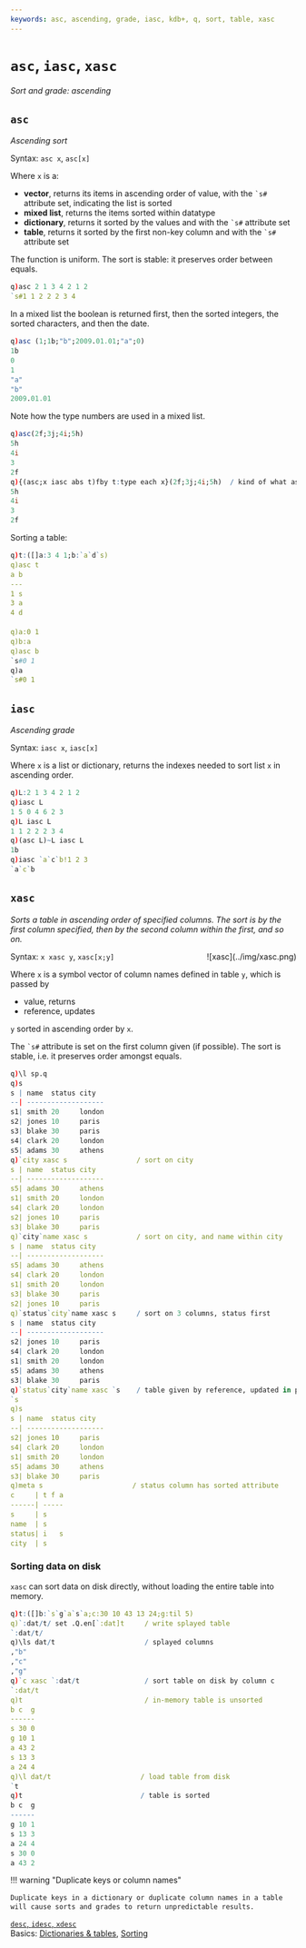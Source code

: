 ```yaml
---
keywords: asc, ascending, grade, iasc, kdb+, q, sort, table, xasc
---
```


# `asc`, `iasc`, `xasc`

_Sort and grade: ascending_



## `asc`

_Ascending sort_

Syntax: `asc x`, `asc[x]`

Where `x` is a:

-   **vector**, returns its items in ascending order of value, with the `` `s# `` attribute set, indicating the list is sorted
-   **mixed list**, returns the items sorted within datatype
-   **dictionary**, returns it sorted by the values and with the `` `s# `` attribute set
-   **table**, returns it sorted by the first non-key column and with the `` `s# `` attribute set

The function is uniform. 
The sort is stable: it preserves order between equals.

```q
q)asc 2 1 3 4 2 1 2
`s#1 1 2 2 2 3 4
```

In a mixed list the boolean is returned first, then the sorted integers, the sorted characters, and then the date.

```q
q)asc (1;1b;"b";2009.01.01;"a";0)
1b
0
1
"a"
"b"
2009.01.01
```

Note how the type numbers are used in a mixed list.

```q
q)asc(2f;3j;4i;5h)
5h
4i
3
2f
q){(asc;x iasc abs t)fby t:type each x}(2f;3j;4i;5h)  / kind of what asc does
5h
4i
3
2f
```

Sorting a table:

```q
q)t:([]a:3 4 1;b:`a`d`s)
q)asc t
a b
---
1 s
3 a
4 d

q)a:0 1
q)b:a
q)asc b
`s#0 1
q)a
`s#0 1
```



## `iasc`

_Ascending grade_

Syntax: `iasc x`, `iasc[x]`

Where `x` is a list or dictionary, returns the indexes needed to sort list `x` in ascending order. 

```q
q)L:2 1 3 4 2 1 2
q)iasc L
1 5 0 4 6 2 3
q)L iasc L
1 1 2 2 2 3 4
q)(asc L)~L iasc L
1b
q)iasc `a`c`b!1 2 3
`a`c`b
```



## `xasc`


_Sorts a table in ascending order of specified columns. 
The sort is by the first column specified, then by the second column within the first, and so on._

<div markdown="1" style="float: right; margin: 0 0 0 1em; padding: 0;">
![xasc](../img/xasc.png) 
</div>

Syntax: `x xasc y`, `xasc[x;y]`

Where `x` is a symbol vector of column names defined in table `y`, which is passed by

-    value, returns
-    reference, updates

`y` sorted in ascending order by `x`. 

The `` `s# `` attribute is set on the first column given (if possible).
The sort is stable, i.e. it preserves order amongst equals.

```q
q)\l sp.q
q)s
s | name  status city
--| -------------------
s1| smith 20     london
s2| jones 10     paris
s3| blake 30     paris
s4| clark 20     london
s5| adams 30     athens
q)`city xasc s                 / sort on city
s | name  status city
--| -------------------
s5| adams 30     athens
s1| smith 20     london
s4| clark 20     london
s2| jones 10     paris
s3| blake 30     paris
q)`city`name xasc s            / sort on city, and name within city
s | name  status city
--| -------------------
s5| adams 30     athens
s4| clark 20     london
s1| smith 20     london
s3| blake 30     paris
s2| jones 10     paris
q)`status`city`name xasc s     / sort on 3 columns, status first
s | name  status city
--| -------------------
s2| jones 10     paris
s4| clark 20     london
s1| smith 20     london
s5| adams 30     athens
s3| blake 30     paris
q)`status`city`name xasc `s    / table given by reference, updated in place
`s
q)s
s | name  status city
--| -------------------
s2| jones 10     paris
s4| clark 20     london
s1| smith 20     london
s5| adams 30     athens
s3| blake 30     paris
q)meta s                      / status column has sorted attribute
c     | t f a
------| -----
s     | s
name  | s
status| i   s
city  | s
```


### Sorting data on disk

`xasc` can sort data on disk directly, without loading the entire table into memory.

```q
q)t:([]b:`s`g`a`s`a;c:30 10 43 13 24;g:til 5)
q)`:dat/t/ set .Q.en[`:dat]t     / write splayed table
`:dat/t/
q)\ls dat/t                      / splayed columns
,"b"
,"c"
,"g"
q)`c xasc `:dat/t                / sort table on disk by column c
`:dat/t
q)t                              / in-memory table is unsorted
b c  g
------
s 30 0
g 10 1
a 43 2
s 13 3
a 24 4
q)\l dat/t                      / load table from disk
`t
q)t                             / table is sorted
b c  g
------
g 10 1
s 13 3
a 24 4
s 30 0
a 43 2
```


!!! warning "Duplicate keys or column names"

    Duplicate keys in a dictionary or duplicate column names in a table will cause sorts and grades to return unpredictable results.


<i class="far fa-hand-point-right"></i>
[`desc`, `idesc`, `xdesc`](desc.md)  
Basics: [Dictionaries & tables](../basics/dictsandtables.md), 
[Sorting](../basics/sort.md)

